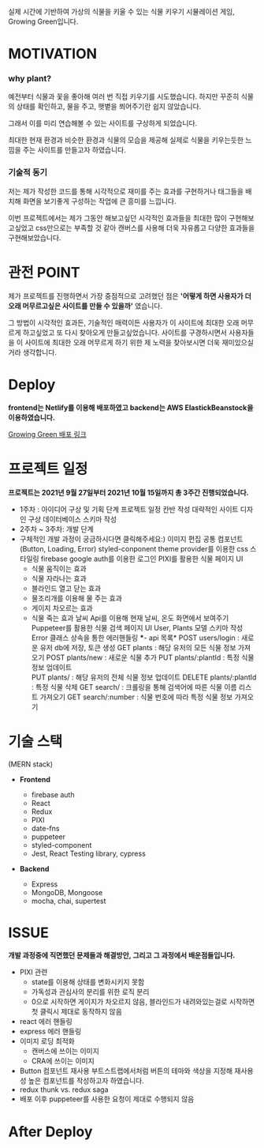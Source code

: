 실제 시간에 기반하여 가상의 식물을 키울 수 있는 식물 키우기 시뮬레이션 게임, Growing Green입니다.

# MOTIVATION

### why plant?

예전부터 식물과 꽃을 좋아해 여러 번 직접 키우기를 시도했습니다. 하지만 꾸준히 식물의 상태를 확인하고, 물을 주고, 햇볕을 쬐어주기란 쉽지 않았습니다.

그래서 이를 미리 연습해볼 수 있는 사이트를 구상하게 되었습니다.

최대한 현재 환경과 비슷한 환경과 식물의 모습을 제공해 실제로 식물을 키우는듯한 느낌을 주는 사이트를 만들고자 하였습니다.

### 기술적 동기

저는 제가 작성한 코드를 통해 시각적으로 재미를 주는 효과를 구현하거나 태그들을 배치해 화면을 보기좋게 구성하는 작업에 큰 흥미를 느낍니다.

이번 프로젝트에서는 제가 그동안 해보고싶던 시각적인 효과들을 최대한 많이 구현해보고싶었고 css만으로는 부족할 것 같아 캔버스를 사용해 더욱 자유롭고 다양한 효과들을 구현해보았습니다.

# 관전 POINT

제가 프로젝트를 진행하면서 가장 중점적으로 고려했던 점은 **'어떻게 하면 사용자가 더 오래 머무르고싶은 사이트를 만들 수 있을까'** 였습니다.

그 방법이 시각적인 효과든, 기술적인 매력이든 사용자가 이 사이트에 최대한 오래 머무르게 하고싶었고 또 다시 찾아오게 만들고싶었습니다. 사이트를 구경하시면서 사용자들을 이 사이트에 최대한 오래 머무르게 하기 위한 제 노력을 찾아보시면 더욱 재미있으실 거라 생각합니다.

# Deploy

**frontend는 Netlify를 이용해 배포하였고 backend는 AWS ElastickBeanstock을 이용하였습니다.**

[Growing Green 배포 링크](http://growing-green.online)

# 프로젝트 일정

**프로젝트는 2021년 9월 27일부터 2021년 10월 15일까지 총 3주간 진행되었습니다.**

- 1주차 : 아이디어 구상 및 기획 단계
  프로젝트 일정 칸반 작성
  대략적인 사이트 디자인 구상
  데이터베이스 스키마 작성
- 2주차 ~ 3주차: 개발 단계
- 구체적인 개발 과정이 궁금하시다면 클릭해주세요:)
  **<FRONTEND>**
  이미지 편집
  공통 컴포넌트(Button, Loading, Error)
  styled-conponent theme provider를 이용한 css 스타일링
  firebase google auth를 이용한 로그인
  PIXI를 활용한 식물 페이지 UI
  - 식물 움직이는 효과
  - 식물 자라나는 효과
  - 블라인드 열고 닫는 효과
  - 물조리개를 이용해 물 주는 효과
  - 게이지 차오르는 효과
  - 식물 죽는 효과
    날씨 Api를 이용해 현재 날씨, 온도 화면에서 보여주기
    Puppeteer를 활용한 식물 검색 페이지 UI
  **<BACKEND>**
  User, Plants 모델 스키마 작성
  Error 클래스 상속을 통한 에러핸들링
  **\***- api 목록\*
  POST users/login : 새로운 유저 db에 저장, 토큰 생성
  GET plants : 해당 유저의 모든 식물 정보 가져오기
  POST plants/new : 새로운 식물 추가
  PUT plants/:plantId : 특정 식물 정보 업데이트  
   PUT plants/ : 해당 유저의 전체 식물 정보 업데이트
  DELETE plants/:plantId : 특정 식물 삭제
  GET search/ : 크롤링을 통해 검색어에 따른 식물 이름 리스트 가져오기
  GET search/:number : 식물 번호에 따라 특정 식물 정보 가져오기

# 기술 스택

(MERN stack)

- **Frontend**

  - firebase auth
  - React
  - Redux
  - PIXI
  - date-fns
  - puppeteer
  - styled-component
  - Jest, React Testing library, cypress

- **Backend**
  - Express
  - MongoDB, Mongoose
  - mocha, chai, supertest

# ISSUE

**개발 과정중에 직면했던 문제들과 해결방안, 그리고 그 과정에서 배운점들입니다.**

- PIXI 관련
  - state를 이용해 상태를 변화시키지 못함
  - 가독성과 관심사의 분리를 위한 로직 분리
  - 0으로 시작하면 게이지가 차오르지 않음, 블라인드가 내려와있는걸로 시작하면 첫 클릭시 제대로 동작하지 않음
- react 에러 핸들링
- express 에러 핸들링
- 이미지 로딩 최적화
  - 캔버스에 쓰이는 이미지
  - CRA에 쓰이는 이미지
- Button 컴포넌트 재사용 부트스트랩에서처럼 버튼의 테마와 색상을 지정해 재사용성 높은 컴포넌트를 작성하고자 하였습니다.
- redux thunk vs. redux saga
- 배포 이후 puppeteer를 사용한 요청이 제대로 수행되지 않음

# After Deploy
